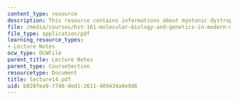 ```yaml
---
content_type: resource
description: This resource contains informations about myotonic dystrophy.
file: /media/courses/hst-161-molecular-biology-and-genetics-in-modern-medicine-fall-2007/b028fea97748ded12611489434a8e9d6_lecture14.pdf
file_type: application/pdf
learning_resource_types:
- Lecture Notes
ocw_type: OCWFile
parent_title: Lecture Notes
parent_type: CourseSection
resourcetype: Document
title: lecture14.pdf
uid: b028fea9-7748-ded1-2611-489434a8e9d6
---
```

